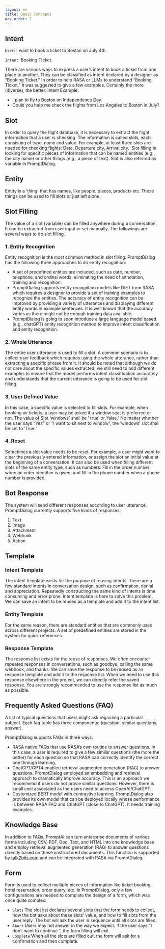 ```yaml
---
layout: en
title: Basic Concepts
nav_order: 7
---
```

## Intent

`User`:  I want to book a ticket to Boston on July 4th. 

`Intent`: Booking Ticket.  

There are various ways to express a user’s intent to book a ticket from one place to another.  They can be classified as intent declared by a designer as “Booking Ticket.”  In order to help RASA or LLMs to understand “Booking Ticket,” it was suggested to give a few examples.  Certainly the more (diverse), the better. 
Intent Example: 
* I plan to fly to Boston on Independence Day.
* Could you help me check the flights from Los Angeles to Boston in July? 

## Slot
In order to query the flight database, it is necessary to extract the flight information that a user is checking.  The information is called slots, each consisting of type, name and value. For example, at least three slots are needed for checking flights: Date, Departure city, Arrival city.  Slot filling is looking for specific pieces of information that can be named entities (e.g., the city name) or other things (e.g., a piece of text).  Slot is also referred as variable in PromptDialog.  

## Entity
Entity is a 'thing' that has names, like people, places, products etc.  These things can be used to fill slots or just left alone. 

## Slot Filling
The value of a slot (variable) can be filled anywhere during a conversation. It can be extracted from user input or set manually. The followings are several ways to do slot filling.

### 1. Entity Recognition
Entity recognition is the most common method in slot filling.  PromptDialog has the following three approaches to do entity recognition:

* A set of predefined entities are included, such as date, number, telephone, and ordinal words, eliminating the need of annotation, training and recognition.  
* PromptDialog supports entity recognition models like DIET form RASA which requires a designer to provide a set of training examples to recognize the entities.  The accuracy of entity recognition can be improved by providing a variety of utterances and displaying different entity words in example sentences. It is well known that the accuracy varies as there might not be enough training data available.
* PromptDialog is going to soon introduce a large language model based (e.g., chatGPT) entity recognition method to improve intent classification and entity recognition. 

### 2. Whole Utterance
The entire user utterance is used to fill a slot.   A common scenario is to collect user feedback which requires using the whole utterance, rather than extracting a specific phrase from it. It should be noted that although we do not care about the specific values extracted, we still need to add different examples to ensure that the model performs intent classification accurately and understands that the current utterance is going to be used for slot filling. 

### 3. User Defined Value
In this case, a specific value is selected to fill slots.  For example, when booking air tickets, a user may be asked if a window seat is preferred or not.  The value of Slot ‘windows’ shall be ’ true’ or ‘false.‘  No matter whether the user says “Yes” or “I want to sit next to window”, the ‘windows’ slot shall be set to ’True.‘  

### 4. Reset
Sometimes a slot value needs to be reset.   For example, a user might want to clear the previously entered information, or assign the slot an initial value at the beginning of a conversation.  It can also be used when filling different slots of the same entity type, such as numbers: Fill in the order number when an order identifier is given, and fill in the phone number when a phone number is provided. 

## Bot Response
The system will send different responses according to user utterance. PromptDialog currently supports five kinds of responses:
1. Text
2. Image
3. Attachment
4. Webhook
5. Action


## Template 

### Intent Template 
The intent template exists for the purpose of reusing intents. There are a few standard intents in conversation design, such as confirmation, denial and appreciation. Repeatedly constructing the same kind of intents is time consuming and error prone. Intent template is here to solve this problem. We can save an intent to be reused as a template and add it to the intent list. 

### Entity Template
For the same reason, there are standard entities that are commonly used across different projects.  A set of predefined entities are stored in the system for quick references.  

### Response Template
The response list exists for the reuse of responses. We often encounter repeated responses in conversations, such as goodbye, calling the same webhook, and thanks.  We can save the response to be reused as an response template and add it to the response list. When we need to use this response elsewhere in the project, we can directly refer the saved response.  You are strongly recommended to use the response list as much as possible. 

## Frequently Asked Questions (FAQ) 
A list of typical questions that users might ask regarding a particular subject.  Each faq tuple has three components: (question, similar questions, answer).

PromptDialog supports FAQs in three ways:
* RASA native FAQs that use RASA’s own routine to answer questions.  In this case, a user is required to give a few similar questions (the more the better) for each question so that RASA can correctly identify the correct one through learning. 
* ChatGPT/GPT4 enabled retrieval augmented generation (RAG) to answer questions.  PromptDialog employed an embedding and retrieval approach to dramatically improve accuracy.  This is an approach we recommend if users do not provie similar questions. However, there is small cost associated as the users need to access OpenAI/ChatGPT. 
* Customized BERT model with contrastive learning.  PromptDialog also provides its own model that can be deployed locally whose performance is between RASA FAQ and ChatGPT (close to ChatGPT).  It needs training examples. 

## Knowledge Base
In addition to FAQs, PromptAI can turn enterprise documents of various forms including CSV, PDF, Doc, Text, and HTML into one knowledge base and employ retrieval augmented generation (RAG) to answer questions directly based on these unstructured documents. This function is supported by [talk2bits.com](talk2bits.com) and can be integrated with RASA via PromptDialog. 

## Form
Form is used to collect multiple pieces of information like ticket booking, hotel reservation, order query, etc.  In PromptDialog, only a few configurations are needed to complete the design of a form, which was once quite complex: 
* `Slots`  The slot list declares several slots that the form needs to collect, how the bot asks about these slots’ value, and how to fill slots from the user reply. The bot will ask the user in sequence until all slots are filled. 
* `Abort` Users may not answer in the way we expect. If the user says “I don’t want to continue ”, the form filling will exit.
* `Complete` When all the slots are filled out, the form will ask for a confirmation and then complete.  
